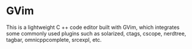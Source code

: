 # GVim
 This is a lightweight C ++ code editor built with GVim, which integrates some commonly used plugins such as solarized, ctags, cscope, nerdtree, tagbar, omnicppcomplete, srcexpl, etc.
